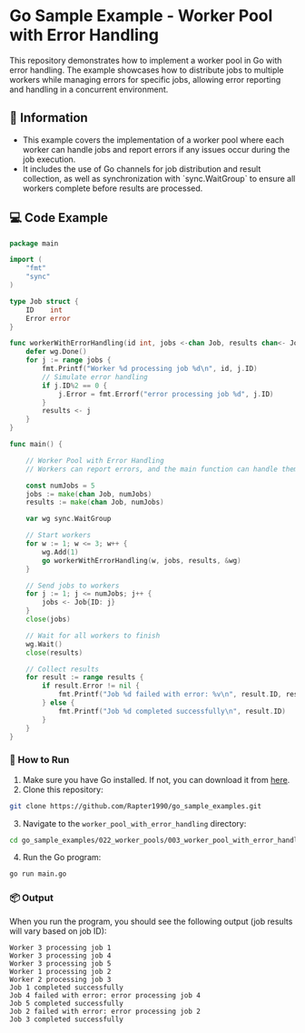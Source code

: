 # Go Sample Example - Worker Pool with Error Handling

This repository demonstrates how to implement a worker pool in Go with error handling. The example showcases how to distribute jobs to multiple workers while managing errors for specific jobs, allowing error reporting and handling in a concurrent environment.

## 📖 Information

<ul style="list-style-type:disc">
  <li>This example covers the implementation of a worker pool where each worker can handle jobs and report errors if any issues occur during the job execution.</li>
  <li>It includes the use of Go channels for job distribution and result collection, as well as synchronization with `sync.WaitGroup` to ensure all workers complete before results are processed.</li>
</ul>

## 💻 Code Example

```go
package main

import (
	"fmt"
	"sync"
)

type Job struct {
	ID    int
	Error error
}

func workerWithErrorHandling(id int, jobs <-chan Job, results chan<- Job, wg *sync.WaitGroup) {
	defer wg.Done()
	for j := range jobs {
		fmt.Printf("Worker %d processing job %d\n", id, j.ID)
		// Simulate error handling
		if j.ID%2 == 0 {
			j.Error = fmt.Errorf("error processing job %d", j.ID)
		}
		results <- j
	}
}

func main() {

	// Worker Pool with Error Handling
	// Workers can report errors, and the main function can handle them

	const numJobs = 5
	jobs := make(chan Job, numJobs)
	results := make(chan Job, numJobs)

	var wg sync.WaitGroup

	// Start workers
	for w := 1; w <= 3; w++ {
		wg.Add(1)
		go workerWithErrorHandling(w, jobs, results, &wg)
	}

	// Send jobs to workers
	for j := 1; j <= numJobs; j++ {
		jobs <- Job{ID: j}
	}
	close(jobs)

	// Wait for all workers to finish
	wg.Wait()
	close(results)

	// Collect results
	for result := range results {
		if result.Error != nil {
			fmt.Printf("Job %d failed with error: %v\n", result.ID, result.Error)
		} else {
			fmt.Printf("Job %d completed successfully\n", result.ID)
		}
	}
}
```

### 🏃 How to Run

1. Make sure you have Go installed. If not, you can download it from [here](https://golang.org/dl/).
2. Clone this repository:

```bash
git clone https://github.com/Rapter1990/go_sample_examples.git
```

3. Navigate to the `worker_pool_with_error_handling` directory:

```bash
cd go_sample_examples/022_worker_pools/003_worker_pool_with_error_handling
```

4. Run the Go program:

```bash
go run main.go
```

### 📦 Output

When you run the program, you should see the following output (job results will vary based on job ID):

```
Worker 3 processing job 1
Worker 3 processing job 4                      
Worker 3 processing job 5                      
Worker 1 processing job 2                      
Worker 2 processing job 3                      
Job 1 completed successfully                   
Job 4 failed with error: error processing job 4
Job 5 completed successfully                   
Job 2 failed with error: error processing job 2
Job 3 completed successfully
```